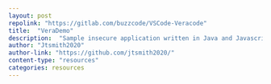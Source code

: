 ```yaml
---
layout: post
repolink: "https://gitlab.com/buzzcode/VSCode-Veracode"
title:  "VeraDemo"
description:  "Sample insecure application written in Java and Javascript, showing vulnerabilities in realistic Java code."
author: "Jtsmith2020"
author-link: "https://github.com/jtsmith2020/"
content-type: "resources"
categories: resources
---
```

